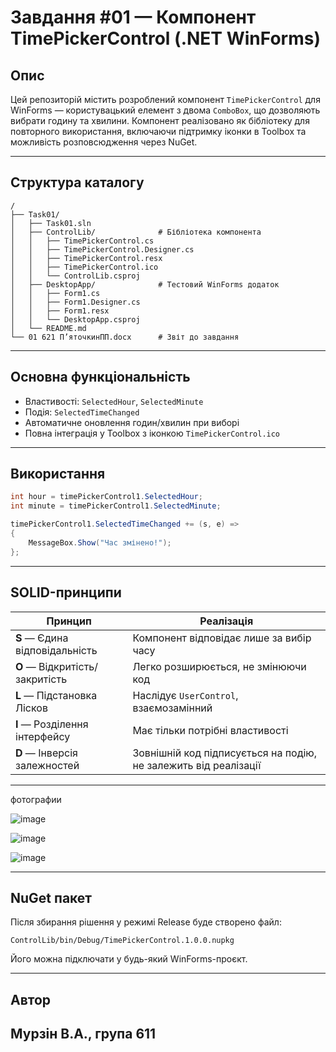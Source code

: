 #  Завдання #01 — Компонент **TimePickerControl** (.NET WinForms)

##  Опис
Цей репозиторій містить розроблений компонент `TimePickerControl` для WinForms — користувацький елемент з двома `ComboBox`, що дозволяють вибрати годину та хвилини. Компонент реалізовано як бібліотеку для повторного використання, включаючи підтримку іконки в Toolbox та можливість розповсюдження через NuGet.

---

##  Структура каталогу

```
/
├── Task01/
│   ├── Task01.sln
│   ├── ControlLib/              # Бібліотека компонента
│   │   ├── TimePickerControl.cs
│   │   ├── TimePickerControl.Designer.cs
│   │   ├── TimePickerControl.resx
│   │   ├── TimePickerControl.ico
│   │   └── ControlLib.csproj
│   ├── DesktopApp/              # Тестовий WinForms додаток
│   │   ├── Form1.cs
│   │   ├── Form1.Designer.cs
│   │   ├── Form1.resx
│   │   └── DesktopApp.csproj
│   └── README.md
└── 01 621 П’яточкинПП.docx      # Звіт до завдання
```

---

##  Основна функціональність

- Властивості: `SelectedHour`, `SelectedMinute`
- Подія: `SelectedTimeChanged`
- Автоматичне оновлення годин/хвилин при виборі
- Повна інтеграція у Toolbox з іконкою `TimePickerControl.ico`

---

## Використання

```csharp
int hour = timePickerControl1.SelectedHour;
int minute = timePickerControl1.SelectedMinute;
```

```csharp
timePickerControl1.SelectedTimeChanged += (s, e) =>
{
    MessageBox.Show("Час змінено!");
};
```

---

## SOLID-принципи

| Принцип | Реалізація |
|--------|-------------|
| **S** — Єдина відповідальність | Компонент відповідає лише за вибір часу |
| **O** — Відкритість/закритість | Легко розширюється, не змінюючи код |
| **L** — Підстановка Лісков | Наслідує `UserControl`, взаємозамінний |
| **I** — Розділення інтерфейсу | Має тільки потрібні властивості |
| **D** — Інверсія залежностей | Зовнішній код підписується на подію, не залежить від реалізації |

---

фотографии 

![image](https://github.com/user-attachments/assets/ee801128-cdcc-4a9f-a00d-494894843fc7)

![image](https://github.com/user-attachments/assets/e6840f23-204e-4dc0-892b-c277c12b2527)

![image](https://github.com/user-attachments/assets/208746f1-33d7-4fc0-a61c-81f085ef3319)



---

##  NuGet пакет

Після збирання рішення у режимі Release буде створено файл:

```
ControlLib/bin/Debug/TimePickerControl.1.0.0.nupkg
```

Його можна підключати у будь-який WinForms-проєкт.

---

##  Автор

Мурзін В.А., група 611  
---
